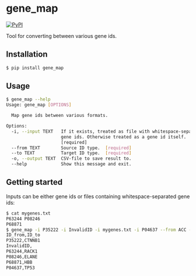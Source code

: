 # gene_map

[![PyPI](https://img.shields.io/pypi/v/gene_map.svg?style=flat)](https://pypi.python.org/pypi/gene_map)

Tool for converting between various gene ids.

## Installation

```bash
$ pip install gene_map
```

## Usage

```bash
$ gene_map --help
Usage: gene_map [OPTIONS]

  Map gene ids between various formats.

Options:
  -i, --input TEXT   If it exists, treated as file with whitespace-separated
                     gene ids. Otherwise treated as a gene id itself.
                     [required]
  --from TEXT        Source ID type.  [required]
  --to TEXT          Target ID type.  [required]
  -o, --output TEXT  CSV-file to save result to.
  --help             Show this message and exit.
```

## Getting started

Inputs can be either gene ids or files containing whitespace-separated gene ids:

```bash
$ cat mygenes.txt
P63244 P08246
P68871
$ gene_map -i P35222 -i InvalidID -i mygenes.txt -i P04637 --from ACC --to Gene_Name
ID_from,ID_to
P35222,CTNNB1
InvalidID,
P63244,RACK1
P08246,ELANE
P68871,HBB
P04637,TP53
```
